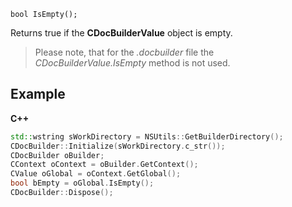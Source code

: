 `bool IsEmpty();`

Returns true if the **CDocBuilderValue** object is empty.

> Please note, that for the *.docbuilder* file the *CDocBuilderValue.IsEmpty* method is not used.

## Example

**C++**

```cpp
std::wstring sWorkDirectory = NSUtils::GetBuilderDirectory();
CDocBuilder::Initialize(sWorkDirectory.c_str());
CDocBuilder oBuilder;
CContext oContext = oBuilder.GetContext();
CValue oGlobal = oContext.GetGlobal();
bool bEmpty = oGlobal.IsEmpty();
CDocBuilder::Dispose();
```
